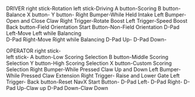 DRIVER
right stick-Rotation
left stick-Driving
A button-Scoring 
B button-Balance 
X button-
Y button-
Right Bumper-While Held Intake 
Left Bumper-Open and Close Claw 
Right Trigger-Rotate Boost 
Left Trigger-Speed Boost 
Back button-Field Orientation 
Start Button-Non-Field Orientation 
D-Pad Left-Move Left while Balancing  
D-Pad Right-Move Right while Balancing 
D-Pad Up-
D-Pad Down-

OPERATOR
right stick-  
left stick- 
A button-Low Scoring Selection
B button-Middle Scoring Selection
Y button-High Scoring Selection
X button-Custom Scoring Selection
Right Bumper-While Pressed Claw Up and Down
Left Bumper-While Pressed Claw Extension
Right Trigger- Raise and Lower Gate
Left Trigger- 
Back button-Reset NavX
Start Button-
D-Pad Left- 
D-Pad Right- 
D-Pad Up-Claw up
D-Pad Down-Claw Down 